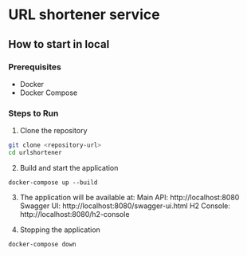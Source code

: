 # URL shortener service

## How to start in local

### Prerequisites
- Docker
- Docker Compose

### Steps to Run

1. Clone the repository
```bash
git clone <repository-url>
cd urlshortener
```
2. Build and start the application
```
docker-compose up --build
```
3. The application will be available at:
Main API: http://localhost:8080
Swagger UI: http://localhost:8080/swagger-ui.html
H2 Console: http://localhost:8080/h2-console

4. Stopping the application
```
docker-compose down
```